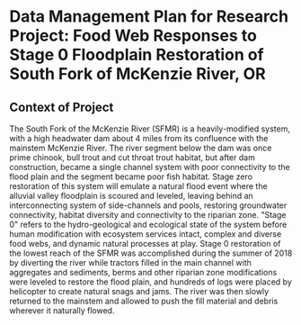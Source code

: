 # Data Management Plan for Research Project: Food Web Responses to Stage 0 Floodplain Restoration of South Fork of McKenzie River, OR  

## Context of Project  
The South Fork of the McKenzie River (SFMR) is a heavily-modified system, with a high headwater dam about 4 miles from its confluence with the mainstem McKenzie River. The river segment below the dam was once prime chinook, bull trout and cut throat trout habitat, but after dam construction, became a single channel system with poor connectivity to the flood plain and the segment became poor fish habitat. Stage zero restoration of this system will emulate a natural flood event where the alluvial valley floodplain is scoured and leveled, leaving behind an interconnecting system of side-channels and pools, restoring groundwater connectivity, habitat diversity and connectivity to the riparian zone. "Stage 0" refers to the hydro-geological and ecological state of the system before human modification with ecosystem services intact, complex and diverse food webs, and dynamic natural processes at play. Stage 0 restoration of the lowest reach of the SFMR was accomplished during the summer of 2018 by diverting the river while tractors filled in the main channel with aggregates and sediments, berms and other riparian zone modifications were leveled to restore the flood plain, and hundreds of logs were placed by helicopter to create natural snags and jams. The river was then slowly returned to the mainstem and allowed to push the fill material and debris wherever it naturally flowed.   
